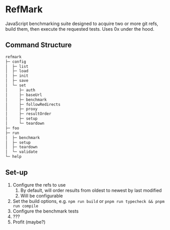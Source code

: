 # RefMark

JavaScript benchmarking suite designed to acquire two or more git refs, build them, then execute the requested tests. Uses 0x under the hood.

## Command Structure

```bash
refmark
├─ config
│  ├─ list
│  ├─ load
│  ├─ init
│  ├─ save
│  └─ set
│     ├─ auth
│     ├─ baseUrl
│     ├─ benchmark
│     ├─ followRedirects
│     ├─ proxy
│     ├─ resultOrder
│     ├─ setup
│     └─ teardown
├─ foo
├─ run
│  ├─ benchmark
│  ├─ setup
│  ├─ teardown
│  └─ validate
└─ help
```

## Set-up

1. Configure the refs to use
   1. By default, will order results from oldest to newest by last modified
   1. Will be configurable
1. Set the build options, e.g. `npm run build` or `pnpm run typecheck && pnpm run compile`
1. Configure the benchmark tests
1. ???
1. Profit (maybe?)
